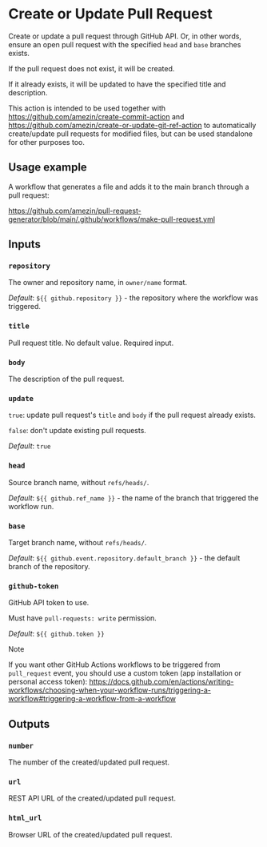 # Create or Update Pull Request

Create or update a pull request through GitHub API.
Or, in other words, ensure an open pull request with the specified `head` and `base` branches exists.

If the pull request does not exist, it will be created.

If it already exists, it will be updated to have the specified title and description.

This action is intended to be used together with https://github.com/amezin/create-commit-action
and https://github.com/amezin/create-or-update-git-ref-action to automatically create/update pull
requests for modified files, but can be used standalone for other purposes too.

## Usage example

A workflow that generates a file and adds it to the main branch through a pull request:

https://github.com/amezin/pull-request-generator/blob/main/.github/workflows/make-pull-request.yml

## Inputs

### `repository`

The owner and repository name, in `owner/name` format.

_Default_: `${{ github.repository }}` - the repository where the workflow was
triggered.

### `title`

Pull request title. No default value. Required input.

### `body`

The description of the pull request.

### `update`

`true`: update pull request's `title` and `body` if the pull request already exists.

`false`: don't update existing pull requests.

_Default_: `true`

### `head`

Source branch name, without `refs/heads/`.

_Default_: `${{ github.ref_name }}` - the name of the branch that triggered the workflow run.

### `base`

Target branch name, without `refs/heads/`.

_Default_: `${{ github.event.repository.default_branch }}` - the default branch of the repository.

### `github-token`

GitHub API token to use.

Must have `pull-requests: write` permission.

_Default_: `${{ github.token }}`

> [!NOTE]
> If you want other GitHub Actions workflows to be triggered from `pull_request` event,
> you should use a custom token (app installation or personal access token):
> https://docs.github.com/en/actions/writing-workflows/choosing-when-your-workflow-runs/triggering-a-workflow#triggering-a-workflow-from-a-workflow

## Outputs

### `number`

The number of the created/updated pull request.

### `url`

REST API URL of the created/updated pull request.

### `html_url`

Browser URL of the created/updated pull request.
